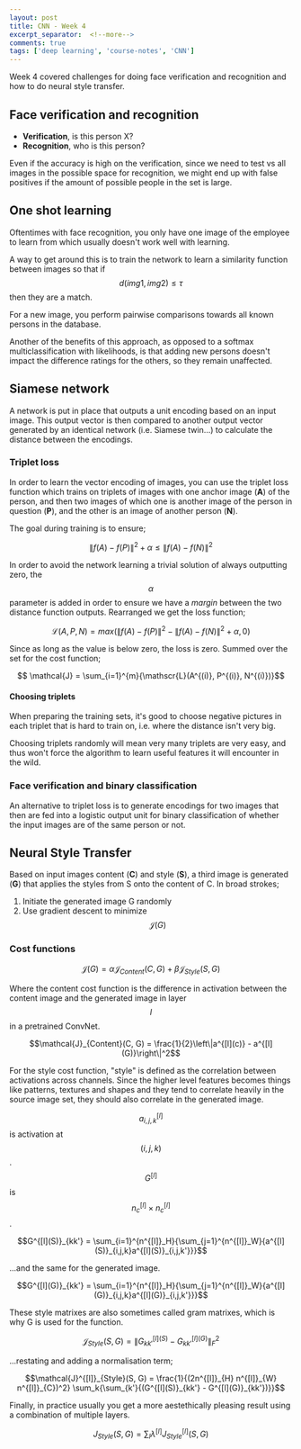 ```yaml
---
layout: post
title: CNN - Week 4
excerpt_separator:  <!--more-->
comments: true
tags: ['deep learning', 'course-notes', 'CNN']
---
```


Week 4 covered challenges for doing face verification and recognition and how to do neural style transfer.

<!--more-->

## Face verification and recognition

- **Verification**, is this person X?
- **Recognition**, who is this person?

Even if the accuracy is high on the verification, since we need to test vs all images in the possible space for recognition, we might end up with false positives if the amount of possible people in the set is large.

## One shot learning
Oftentimes with face recognition, you only have one image of the employee to learn from which usually doesn't work well with learning.

A way to get around this is to train the network to learn a similarity function between images so that if $$d(img1, img2) \leq \tau $$ then they are a match.

For a new image, you perform pairwise comparisons towards all known persons in the database.

Another of the benefits of this approach, as opposed to a softmax multiclassification with likelihoods, is that adding new persons doesn't impact the difference ratings for the others, so they remain unaffected.

## Siamese network
A network is put in place that outputs a unit encoding based on an input image. This output vector is then compared to another output vector generated by an identical network (i.e. Siamese twin...) to calculate the distance between the encodings.

### Triplet loss
In order to learn the vector encoding of images, you can use the triplet loss function which trains on triplets of images with one anchor image (**A**) of the person, and then two images of which one is another image of the person in question (**P**), and the other is an image of another person (**N**).

The goal during training is to ensure;

$$ \left\| f(A) - f(P) \right\|^2 + \alpha \leq \left\| f(A) - f(N) \right\|^2$$

In order to avoid the network learning a trivial solution of always outputting zero, the $$\alpha$$ parameter is added in order to ensure we have a _margin_ between the two distance function outputs. Rearranged we get the loss function;

$$ \mathscr{L}(A, P, N) = max(\left\| f(A) - f(P) \right\|^2 - \left\| f(A) - f(N) \right\|^2+ \alpha, 0) $$

Since as long as the value is below zero, the loss is zero. Summed over the set for the cost function;

$$ \mathcal{J} = \sum_{i=1}^{m}{\mathscr{L}(A^{(i)}, P^{(i)}, N^{(i)})}$$

#### Choosing triplets
When preparing the training sets, it's good to choose negative pictures in each triplet that is hard to train on, i.e. where the distance isn't very big.

Choosing triplets randomly will mean very many triplets are very easy, and thus won't force the algorithm to learn useful features it will encounter in the wild.

### Face verification and binary classification
An alternative to triplet loss is to generate encodings for two images that then are fed into a logistic output unit for binary classification of whether the input images are of the same person or not.

## Neural Style Transfer
Based on input images content (**C**) and style (**S**), a third image is generated (**G**) that applies the styles from S onto the content of C. In broad strokes;

1. Initiate the generated image G randomly
2. Use gradient descent to minimize $$\mathcal{J}(G)$$

### Cost functions

$$\mathcal{J}(G) = \alpha\mathcal{J}_{Content}(C, G) + \beta\mathcal{J}_{Style}(S, G)$$

Where the content cost function is the difference in activation between the content image and the generated image in layer $$l$$ in a pretrained ConvNet.

$$\mathcal{J}_{Content}(C, G) = \frac{1}{2}\left\|a^{[l](c)} - a^{[l](G)}\right\|^2$$

For the style cost function, "style" is defined as the correlation between activations across channels. Since the higher level features becomes things like patterns, textures and shapes and they tend to correlate heavily in the source image set, they should also correlate in the generated image.

$$a^{[l]}_{i,j,k}$$ is activation at $$(i,j,k)$$. $$G^{[l]}$$ is $$n^{[l]}_c \times n^{[l]}_c$$.

$$G^{[l](S)}_{kk'} = \sum_{i=1}^{n^{[l]}_H}{\sum_{j=1}^{n^{[l]}_W}{a^{[l](S)}_{i,j,k}a^{[l](S)}_{i,j,k'}}}$$

...and the same for the generated image.

$$G^{[l](G)}_{kk'} = \sum_{i=1}^{n^{[l]}_H}{\sum_{j=1}^{n^{[l]}_W}{a^{[l](G)}_{i,j,k}a^{[l](G)}_{i,j,k'}}}$$

These style matrixes are also sometimes called gram matrixes, which is why G is used for the function.

$$\mathcal{J}_{Style}(S, G) = \left\| G^{[l](S)}_{kk'} - G^{[l](G)}_{kk'} \right\|^2_F$$

...restating and adding a normalisation term;

$$\mathcal{J}^{[l]}_{Style}(S, G) = \frac{1}{(2n^{[l]}_{H} n^{[l]}_{W} n^{[l]}_{C})^2} \sum_k{\sum_{k'}{(G^{[l](S)}_{kk'} - G^{[l](G)}_{kk'})}}$$

Finally, in practice usually you get a more aestethically pleasing result using a combination of multiple layers.

$$J_{Style}(S,G) = \sum_l{\lambda^{[l]}J_{Style}^{[l]}(S, G)}$$
